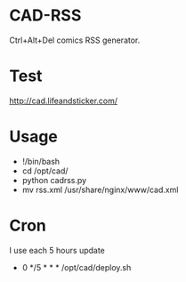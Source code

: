 CAD-RSS
=======

Ctrl+Alt+Del comics RSS generator.

Test
=======
http://cad.lifeandsticker.com/


Usage
=======

- !/bin/bash
- cd /opt/cad/
- python cadrss.py
- mv rss.xml /usr/share/nginx/www/cad.xml

Cron
=======

I use each 5 hours update
- 0 */5 * * * /opt/cad/deploy.sh
